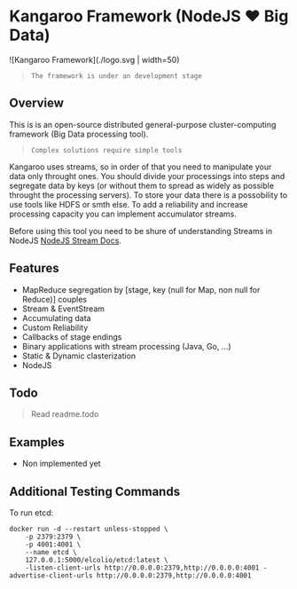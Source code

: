 # Kangaroo Framework (NodeJS :heart: Big Data)

![Kangaroo Framework](./logo.svg | width=50)

> `The framework is under an development stage`

## Overview

This is is an open-source distributed general-purpose cluster-computing framework (Big Data processing tool).

> `Complex solutions require simple tools`

Kangaroo uses streams, so in order of that you need to manipulate your data only throught ones. You should divide your processings into steps and segregate data by keys (or without them to spread as widely as possible throught the processing servers). To store your data there is a possobility to use tools like HDFS or smth else. To add a reliability and increase processing capacity you can implement accumulator streams.

Before using this tool you need to be shure of understanding Streams in NodeJS [NodeJS Stream Docs](https://nodejs.org/api/stream.html).

## Features

  - MapReduce segregation by [stage, key (null for Map, non null for Reduce)] couples
  - Stream & EventStream
  - Accumulating data
  - Custom Reliability
  - Callbacks of stage endings
  - Binary applications with stream processing (Java, Go, ...)
  - Static & Dynamic clasterization
  - NodeJS

## Todo

> Read readme.todo

## Examples

  - Non implemented yet

## Additional Testing Commands

To run etcd:

```
docker run -d --restart unless-stopped \
    -p 2379:2379 \
    -p 4001:4001 \
    --name etcd \
    127.0.0.1:5000/elcolio/etcd:latest \
    -listen-client-urls http://0.0.0.0:2379,http://0.0.0.0:4001 -advertise-client-urls http://0.0.0.0:2379,http://0.0.0.0:4001
```

